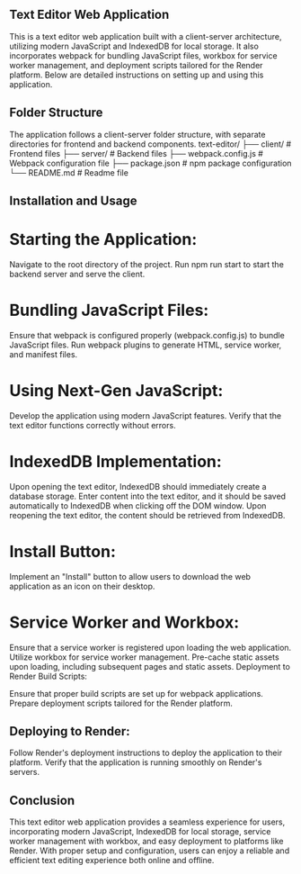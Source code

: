 ## Text Editor Web Application
This is a text editor web application built with a client-server architecture, utilizing modern JavaScript and IndexedDB for local storage. It also incorporates webpack for bundling JavaScript files, workbox for service worker management, and deployment scripts tailored for the Render platform. Below are detailed instructions on setting up and using this application.

## Folder Structure
The application follows a client-server folder structure, with separate directories for frontend and backend components.
text-editor/
├── client/             # Frontend files
├── server/             # Backend files
├── webpack.config.js   # Webpack configuration file
├── package.json        # npm package configuration
└── README.md           # Readme file
## Installation and Usage

# Starting the Application:

Navigate to the root directory of the project.
Run npm run start to start the backend server and serve the client.

# Bundling JavaScript Files:

Ensure that webpack is configured properly (webpack.config.js) to bundle JavaScript files.
Run webpack plugins to generate HTML, service worker, and manifest files.

# Using Next-Gen JavaScript:

Develop the application using modern JavaScript features.
Verify that the text editor functions correctly without errors.
# IndexedDB Implementation:

Upon opening the text editor, IndexedDB should immediately create a database storage.
Enter content into the text editor, and it should be saved automatically to IndexedDB when clicking off the DOM window.
Upon reopening the text editor, the content should be retrieved from IndexedDB.

# Install Button:

Implement an "Install" button to allow users to download the web application as an icon on their desktop.

# Service Worker and Workbox:

Ensure that a service worker is registered upon loading the web application.
Utilize workbox for service worker management.
Pre-cache static assets upon loading, including subsequent pages and static assets.
Deployment to Render
Build Scripts:

Ensure that proper build scripts are set up for webpack applications.
Prepare deployment scripts tailored for the Render platform.
## Deploying to Render:

Follow Render's deployment instructions to deploy the application to their platform.
Verify that the application is running smoothly on Render's servers.

## Conclusion

This text editor web application provides a seamless experience for users, incorporating modern JavaScript, IndexedDB for local storage, service worker management with workbox, and easy deployment to platforms like Render. With proper setup and configuration, users can enjoy a reliable and efficient text editing experience both online and offline.






